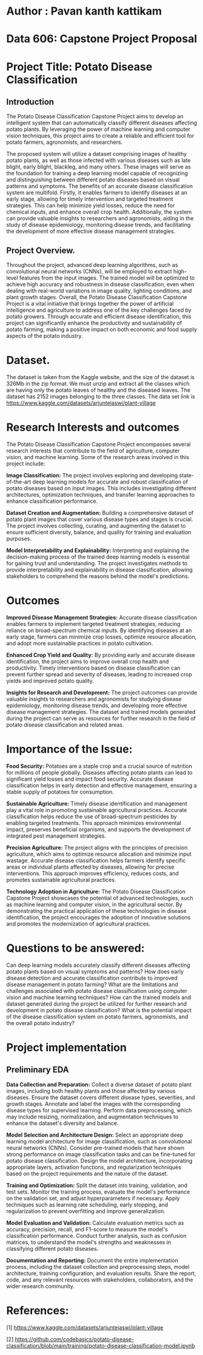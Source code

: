 # Author : Pavan kanth kattikam

# Data 606: Capstone Project Proposal

# Project Title: Potato Disease Classification

## Introduction
The Potato Disease Classification Capstone Project aims to develop an intelligent system that can automatically classify different diseases affecting potato plants. By leveraging the power of machine learning and computer vision techniques, this project aims to create a reliable and efficient tool for potato farmers, agronomists, and researchers.

The proposed system will utilize a dataset comprising images of healthy potato plants, as well as those infected with various diseases such as late blight, early blight, blackleg, and many others. These images will serve as the foundation for training a deep learning model capable of recognizing and distinguishing between different potato diseases based on visual patterns and symptoms.
The benefits of an accurate disease classification system are multifold. Firstly, it enables farmers to identify diseases at an early stage, allowing for timely intervention and targeted treatment strategies. This can help minimize yield losses, reduce the need for chemical inputs, and enhance overall crop health. Additionally, the system can provide valuable insights to researchers and agronomists, aiding in the study of disease epidemiology, monitoring disease trends, and facilitating the development of more effective disease management strategies.

## Project Overview.
Throughout the project, advanced deep learning algorithms, such as convolutional neural networks (CNNs), will be employed to extract high-level features from the input images. The trained model will be optimized to achieve high accuracy and robustness in disease classification, even when dealing with real-world variations in image quality, lighting conditions, and plant growth stages.
Overall, the Potato Disease Classification Capstone Project is a vital initiative that brings together the power of artificial intelligence and agriculture to address one of the key challenges faced by potato growers. Through accurate and efficient disease identification, this project can significantly enhance the productivity and sustainability of potato farming, making a positive impact on both economic and food supply aspects of the potato industry.

# Dataset.
The dataset is taken from the Kaggle website, and the size of the dataset is 326Mb in the zip format. We must unzip and extract all the classes which are having only the potato leaves of healthy and the diseased leaves. 
The dataset has 2152 images belonging to the three classes. The data set link is https://www.kaggle.com/datasets/arjuntejaswi/plant-village

# Research Interests and outcomes
The Potato Disease Classification Capstone Project encompasses several research interests that contribute to the field of agriculture, computer vision, and machine learning. Some of the research areas involved in this project include:

**Image Classification:** The project involves exploring and developing state-of-the-art deep learning models for accurate and robust classification of potato diseases based on input images. This includes investigating different architectures, optimization techniques, and transfer learning approaches to enhance classification performance.

**Dataset Creation and Augmentation:** Building a comprehensive dataset of potato plant images that cover various disease types and stages is crucial. The project involves collecting, curating, and augmenting the dataset to ensure sufficient diversity, balance, and quality for training and evaluation purposes.

**Model Interpretability and Explainability:** Interpreting and explaining the decision-making process of the trained deep learning models is essential for gaining trust and understanding. The project investigates methods to provide interpretability and explainability in disease classification, allowing stakeholders to comprehend the reasons behind the model's predictions.

# Outcomes
**Improved Disease Management Strategies:** Accurate disease classification enables farmers to implement targeted treatment strategies, reducing reliance on broad-spectrum chemical inputs. By identifying diseases at an early stage, farmers can minimize crop losses, optimize resource allocation, and adopt more sustainable practices in potato cultivation.

**Enhanced Crop Yield and Quality:** By providing early and accurate disease identification, the project aims to improve overall crop health and productivity. Timely interventions based on disease classification can prevent further spread and severity of diseases, leading to increased crop yields and improved potato quality.

**Insights for Research and Development:** The project outcomes can provide valuable insights to researchers and agronomists for studying disease epidemiology, monitoring disease trends, and developing more effective disease management strategies. The dataset and trained models generated during the project can serve as resources for further research in the field of potato disease classification and related areas.

# Importance of the Issue:
**Food Security:** Potatoes are a staple crop and a crucial source of nutrition for millions of people globally. Diseases affecting potato plants can lead to significant yield losses and impact food security. Accurate disease classification helps in early detection and effective management, ensuring a stable supply of potatoes for consumption.

**Sustainable Agriculture:** Timely disease identification and management play a vital role in promoting sustainable agricultural practices. Accurate classification helps reduce the use of broad-spectrum pesticides by enabling targeted treatments. This approach minimizes environmental impact, preserves beneficial organisms, and supports the development of integrated pest management strategies.

**Precision Agriculture:** The project aligns with the principles of precision agriculture, which aims to optimize resource allocation and minimize input wastage. Accurate disease classification helps farmers identify specific areas or individual plants affected by diseases, allowing for precise interventions. This approach improves efficiency, reduces costs, and promotes sustainable agricultural practices.

**Technology Adoption in Agriculture:** The Potato Disease Classification Capstone Project showcases the potential of advanced technologies, such as machine learning and computer vision, in the agricultural sector. By demonstrating the practical application of these technologies in disease identification, the project encourages the adoption of innovative solutions and promotes the modernization of agricultural practices.

# Questions to be answered:
Can deep learning models accurately classify different diseases affecting potato plants based on visual symptoms and patterns?
How does early disease detection and accurate classification contribute to improved disease management in potato farming?
What are the limitations and challenges associated with potato disease classification using computer vision and machine learning techniques?
How can the trained models and dataset generated during the project be utilized for further research and development in potato disease classification?
What is the potential impact of the disease classification system on potato farmers, agronomists, and the overall potato industry?

# Project implementation

## Preliminary EDA

**Data Collection and Preparation:** Collect a diverse dataset of potato plant images, including both healthy plants and those affected by various diseases. Ensure the dataset covers different disease types, severities, and growth stages.
Annotate and label the images with the corresponding disease types for supervised learning.
Perform data preprocessing, which may include resizing, normalization, and augmentation techniques to enhance the dataset's diversity and balance.

**Model Selection and Architecture Design:**
Select an appropriate deep learning model architecture for image classification, such as convolutional neural networks (CNNs).
Consider pre-trained models that have shown strong performance on image classification tasks and can be fine-tuned for potato disease classification.
Design the model architecture, incorporating appropriate layers, activation functions, and regularization techniques based on the project requirements and the nature of the dataset.

**Training and Optimization:**
Split the dataset into training, validation, and test sets.
Monitor the training process, evaluate the model's performance on the validation set, and adjust hyperparameters if necessary.
Apply techniques such as learning rate scheduling, early stopping, and regularization to prevent overfitting and improve generalization.

**Model Evaluation and Validation:**
Calculate evaluation metrics such as accuracy, precision, recall, and F1-score to measure the model's classification performance.
Conduct further analysis, such as confusion matrices, to understand the model's strengths and weaknesses in classifying different potato diseases.

**Documentation and Reporting:**
Document the entire implementation process, including the dataset collection and preprocessing steps, model architecture, training configuration, and evaluation results.
Share the report, code, and any relevant resources with stakeholders, collaborators, and the wider research community.

# References:
[1] https://www.kaggle.com/datasets/arjuntejaswi/plant-village

[2] https://github.com/codebasics/potato-disease-classification/blob/main/training/potato-disease-classification-model.ipynb


